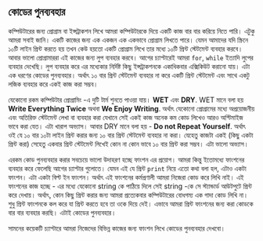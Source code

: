 ## কোডের পুনব্যবহার  

কম্পিউটারের জন্য প্রোগ্রাম বা ইন্সট্রাকশন লিখে আমরা কম্পিউটারকে দিয়ে একটি কাজ বার বার করিয়ে নিতে পারি। এটুকু আমরা সবাই জানি। একটি কাজের জন্য এক একজন এক একভাবে প্রোগ্রাম লিখতে পারে। যেমন আমাদের যদি স্ক্রিনে ১০টি লাইন প্রিন্ট করতে হয় তখন কেউ হয়তো একটি প্রোগ্রাম লিখে তার মধ্যে ১০টি প্রিন্ট স্টেটমেন্ট ব্যবহার করবে। আবার ভালো প্রোগ্রামাররা এই কাজের জন্য লুপ ব্যবহার করবে। আগের চ্যাপ্টারেই আমরা `for`, `while` ইত্যাদি লুপের ব্যবহার দেখেছি। লুপ ব্যবহার করে এর মধ্যেকার নির্দিষ্ট কিছু ইন্সট্রাকশনকে একাধিকবার এক্সিকিউট করানো যায়। এটা এক ধরণের কোডের পুনব্যবহার। অর্থাৎ ১০ বার প্রিন্ট স্টেটমেন্ট ব্যবহার না করে একটি প্রিন্ট স্টেটমেন্ট এবং সাথে একটু লজিক ব্যবহার করে একই কাজ করা সম্ভব।   

যেকোনো রকম কম্পিউটার প্রোগ্রামিং -এ দুটি টার্ম শুনতে পাওয়া যায়। **WET** এবং **DRY**. WET মানে বলা হয় **Write Everything Twice** অথবা **We Enjoy Writing**. অর্থাৎ যেকোনো প্রোগ্রামের মধ্যে অপ্রয়োজনীয় এবং অতিরিক্ত স্টেটমেন্ট লেখা বা ব্যবহার করা যেখানে সেই একই কাজ অনেক কম কোড লিখেও আরও অপ্টিমাইজ ভাবে করা যেত। এটা খারাপ অভ্যাস। আবার DRY মানে বলা হয় - **Do not Repeat Yourself**. অর্থাৎ ওই যে ১০ বার ১০টা লাইন প্রিন্ট করার জন্য ১০ বার প্রিন্ট স্টেটমেন্ট ব্যবহার না করা। যেহেতু কাজটা একই (কিছু একটা প্রিন্ট করা) সেহেতু একবার প্রিন্ট স্টেটমেন্ট লিখেই কোন না কোন ভাবে ১০ বার প্রিন্ট করা সম্ভব। এটা ভালো অভ্যাস।  

এরকম কোড পুনব্যবহার করার সবচেয়ে ভালো উদাহরণ হচ্ছে ফাংশন এর প্রয়োগ। আমরা কিন্তু ইতোমধ্যে ফাংশনের ব্যবহার করে ফেলেছি আগের চ্যাপ্টার গুলোতে। যেমন এই যে প্রিন্ট `print` নিয়ে এতো কথা বলা হল, এটাও একটা ফাংশন। এটা একটা বিল্ট ইন ফাংশন। অর্থাৎ এই ফাংশনের কর্মপ্রণালী আমরা নিজেরা কোড করে লিখি নাই। এই ফাংশনের কাজ হচ্ছে - এর মধ্যে যেকোনো string কে পাঠিয়ে দিলে সেই string -কে সে স্ট্যান্ডার্ড আউটপুটে প্রিন্ট করে দেখায়। অর্থাৎ, কোন কিছু প্রিন্ট করার জন্য আমরা প্রত্যেকবার কম্পিউটারের বোধগম্য এক গাদা কোড লিখি না। শুধু প্রিন্ট ফাংশনকে কল করে যা প্রিন্ট করতে হবে তা ওকে দিয়ে দেই। এভাবে আমরা প্রিন্ট ফাংশনের জন্য করা কোডকে বার বার ব্যবহার করছি। এটাই কোডের পুনব্যবহার।   

সামনের কয়েকটি চ্যাপ্টারে আমরা নিজেদের বিভিন্ন কাজের জন্য ফাংশন লিখে কোডের পুনব্যবহার দেখবো।   